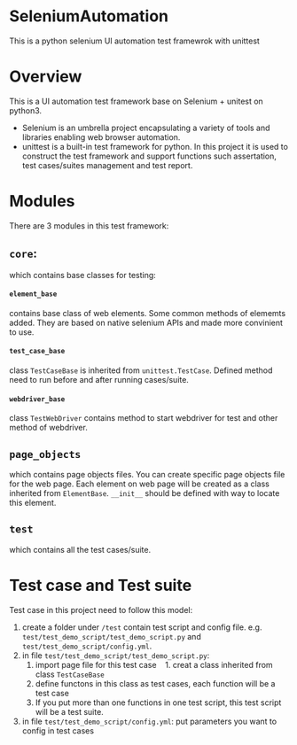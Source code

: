 # SeleniumAutomation
This is a python selenium UI automation test framewrok with unittest

# Overview
This is a UI automation test framework base on Selenium + unitest on python3.
* Selenium is an umbrella project encapsulating a variety of tools and libraries enabling web browser automation. 
* unittest is a built-in test framework for python. In this project it is used to construct the test framework and support functions such assertation, test cases/suites management and test report.

# Modules
There are 3 modules in this test framework:
## `core`: 
which contains base classes for testing:
 #### `element_base`
contains base class of web elements. Some common methods of elememts added. They are based on native selenium APIs and made more convinient to use.
 #### `test_case_base`
class `TestCaseBase` is inherited from `unittest.TestCase`. Defined method need to run before and after running cases/suite.
 #### `webdriver_base`
class `TestWebDriver` contains method to start webdriver for test and other method of webdriver.

## `page_objects`
which contains page objects files.
You can create specific page objects file for the web page. Each element on web page will be created as a class inherited from `ElementBase`. `__init__` should be defined with way to locate this element.

## `test`
which contains all the test cases/suite.

# Test case and Test suite
Test case in this project need to follow this model:
1. create a folder under `/test` contain test script and config file. e.g. `test/test_demo_script/test_demo_script.py` and `test/test_demo_script/config.yml`.
1. in file `test/test_demo_script/test_demo_script.py`:
    1. import page file for this test case
    1. creat a class inherited from class `TestCaseBase`
    1. define functons in this class as test cases, each function will be a test case
    1. If you put more than one functions in one test script, this test script will be a test suite.
1. in file `test/test_demo_script/config.yml`: put parameters you want to config in test cases

